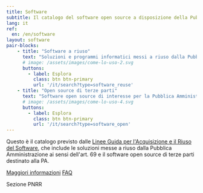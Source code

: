 ```yaml
---
title: Software
subtitle: Il catalogo del software open source a disposizione della Pubblica Amministrazione.
lang: it
ref:
  en: /en/software
layout: software
pair-blocks:
    - title: "Software a riuso"
      text: "Soluzioni e programmi informatici messi a riuso dalla Pubblica Amministrazione"
      # image: /assets/images/come-lo-uso-2.svg
      buttons:
        - label: Esplora
          class: btn btn-primary
          url: '/it/search?type=software_reuse'
    - title: "Open source di terze parti"
      text: "Software open source di interesse per la Pubblica Amministrazione"
      # image: /assets/images/come-lo-uso-4.svg
      buttons:
        - label: Esplora
          class: btn btn-primary
          url: '/it/search?type=software_open'
---
```


Questo è il catalogo previsto dalle [Linee Guida per l'Acquisizione e il Riuso del Software](/it/riuso), che include le soluzioni messe a riuso dalla Pubblica Amministrazione ai sensi dell'art. 69 e il software open source di terze parti destinato alla PA.

<a href="/it/riuso" class="btn btn-white btn-outline-primary mr-10 ml-auto mt-3">Maggiori informazioni</a>
<a href="/it/faq" class="btn btn-primary mr-10 ml-auto mt-3 faq">FAQ</a>

Sezione PNRR

